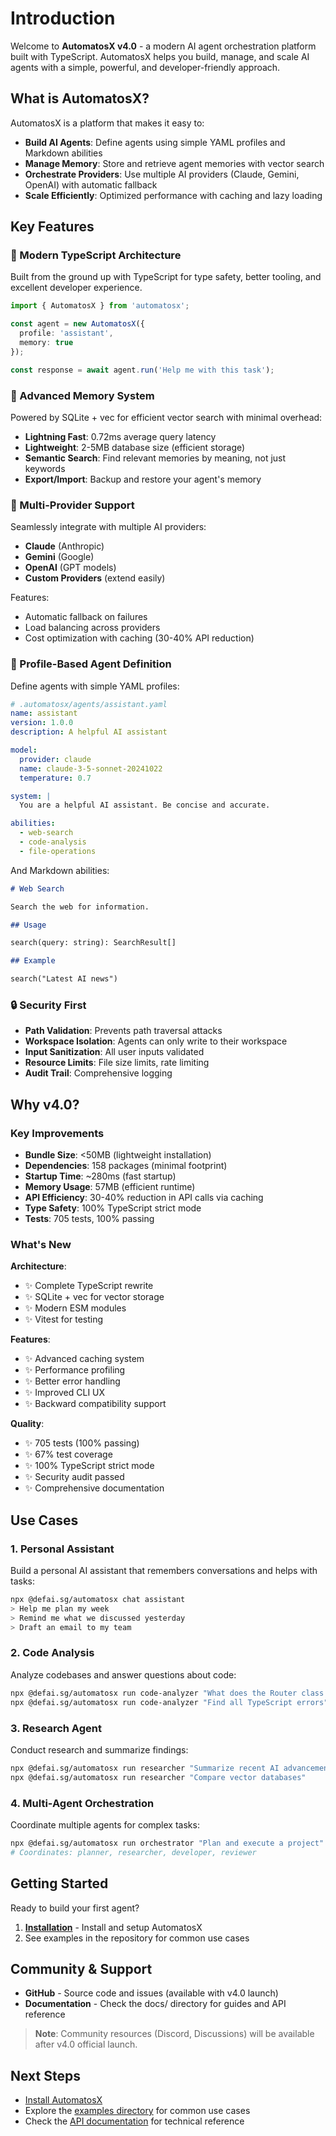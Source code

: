 # Introduction

Welcome to **AutomatosX v4.0** - a modern AI agent orchestration platform built with TypeScript. AutomatosX helps you build, manage, and scale AI agents with a simple, powerful, and developer-friendly approach.

## What is AutomatosX?

AutomatosX is a platform that makes it easy to:

- **Build AI Agents**: Define agents using simple YAML profiles and Markdown abilities
- **Manage Memory**: Store and retrieve agent memories with vector search
- **Orchestrate Providers**: Use multiple AI providers (Claude, Gemini, OpenAI) with automatic fallback
- **Scale Efficiently**: Optimized performance with caching and lazy loading

## Key Features

### 🚀 Modern TypeScript Architecture

Built from the ground up with TypeScript for type safety, better tooling, and excellent developer experience.

```typescript
import { AutomatosX } from 'automatosx';

const agent = new AutomatosX({
  profile: 'assistant',
  memory: true
});

const response = await agent.run('Help me with this task');
```

### 🧠 Advanced Memory System

Powered by SQLite + vec for efficient vector search with minimal overhead:

- **Lightning Fast**: 0.72ms average query latency
- **Lightweight**: 2-5MB database size (efficient storage)
- **Semantic Search**: Find relevant memories by meaning, not just keywords
- **Export/Import**: Backup and restore your agent's memory

### 🔌 Multi-Provider Support

Seamlessly integrate with multiple AI providers:

- **Claude** (Anthropic)
- **Gemini** (Google)
- **OpenAI** (GPT models)
- **Custom Providers** (extend easily)

Features:
- Automatic fallback on failures
- Load balancing across providers
- Cost optimization with caching (30-40% API reduction)

### 📝 Profile-Based Agent Definition

Define agents with simple YAML profiles:

```yaml
# .automatosx/agents/assistant.yaml
name: assistant
version: 1.0.0
description: A helpful AI assistant

model:
  provider: claude
  name: claude-3-5-sonnet-20241022
  temperature: 0.7

system: |
  You are a helpful AI assistant. Be concise and accurate.

abilities:
  - web-search
  - code-analysis
  - file-operations
```

And Markdown abilities:

```markdown
# Web Search

Search the web for information.

## Usage

search(query: string): SearchResult[]

## Example

search("Latest AI news")
```

### 🔒 Security First

- **Path Validation**: Prevents path traversal attacks
- **Workspace Isolation**: Agents can only write to their workspace
- **Input Sanitization**: All user inputs validated
- **Resource Limits**: File size limits, rate limiting
- **Audit Trail**: Comprehensive logging

## Why v4.0?

### Key Improvements

- **Bundle Size**: <50MB (lightweight installation)
- **Dependencies**: 158 packages (minimal footprint)
- **Startup Time**: ~280ms (fast startup)
- **Memory Usage**: 57MB (efficient runtime)
- **API Efficiency**: 30-40% reduction in API calls via caching
- **Type Safety**: 100% TypeScript strict mode
- **Tests**: 705 tests, 100% passing

### What's New

**Architecture**:
- ✨ Complete TypeScript rewrite
- ✨ SQLite + vec for vector storage
- ✨ Modern ESM modules
- ✨ Vitest for testing

**Features**:
- ✨ Advanced caching system
- ✨ Performance profiling
- ✨ Better error handling
- ✨ Improved CLI UX
- ✨ Backward compatibility support

**Quality**:
- ✨ 705 tests (100% passing)
- ✨ 67% test coverage
- ✨ 100% TypeScript strict mode
- ✨ Security audit passed
- ✨ Comprehensive documentation

## Use Cases

### 1. Personal Assistant

Build a personal AI assistant that remembers conversations and helps with tasks:

```bash
npx @defai.sg/automatosx chat assistant
> Help me plan my week
> Remind me what we discussed yesterday
> Draft an email to my team
```

### 2. Code Analysis

Analyze codebases and answer questions about code:

```bash
npx @defai.sg/automatosx run code-analyzer "What does the Router class do?"
npx @defai.sg/automatosx run code-analyzer "Find all TypeScript errors"
```

### 3. Research Agent

Conduct research and summarize findings:

```bash
npx @defai.sg/automatosx run researcher "Summarize recent AI advancements"
npx @defai.sg/automatosx run researcher "Compare vector databases"
```

### 4. Multi-Agent Orchestration

Coordinate multiple agents for complex tasks:

```bash
npx @defai.sg/automatosx run orchestrator "Plan and execute a project"
# Coordinates: planner, researcher, developer, reviewer
```

## Getting Started

Ready to build your first agent?

1. **[Installation](./installation.md)** - Install and setup AutomatosX
2. See examples in the repository for common use cases

## Community & Support

- **GitHub** - Source code and issues (available with v4.0 launch)
- **Documentation** - Check the docs/ directory for guides and API reference

> **Note**: Community resources (Discord, Discussions) will be available after v4.0 official launch.

## Next Steps

- [Install AutomatosX](./installation.md)
- Explore the [examples directory](../../examples/) for common use cases
- Check the [API documentation](../api/) for technical reference
